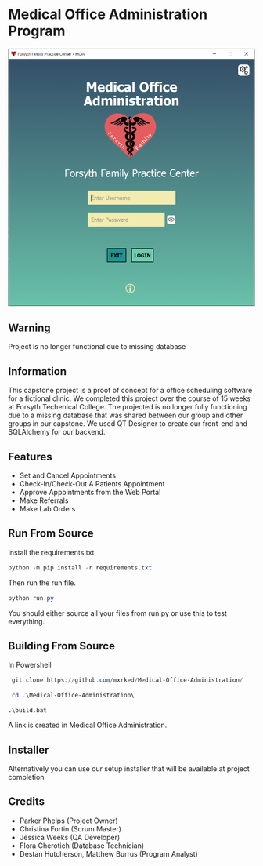 
# Medical Office Administration Program

![Front Screen of this program](./frontend/ui/assets/imgs/log_in_screen.PNG)

## Warning
Project is no longer functional due to missing database

## Information 
 This capstone project is a proof of concept for a office scheduling software for a fictional clinic. We completed this project over the course of 15 weeks at Forsyth Techenical College. The projected is no longer fully functioning due to a missing database that was shared between our group and other groups in our capstone. We used QT Designer to create our front-end and SQLAlchemy for our backend. 

## Features 
 - Set and Cancel Appointments
 - Check-In/Check-Out A Patients Appointment
 - Approve Appointments from the Web Portal
 - Make Referrals
 - Make Lab Orders

## Run From Source
Install the requirements.txt
```powershell
python -m pip install -r requirements.txt
```
Then run the run file.
```powershell
python run.py
```
You should either source all your files from run.py or use this to test everything.

## Building From Source
 In Powershell
 ```powershell
  git clone https://github.com/mxrked/Medical-Office-Administration/
 ```
 ```powershell
  cd .\Medical-Office-Administration\
 ```
 ```
 .\build.bat
 ```
 A link is created in Medical Office Administration.



## Installer
 Alternatively you can use our setup installer that will be available at project completion

## Credits
 - Parker Phelps (Project Owner)
 - Christina Fortin (Scrum Master)
 - Jessica Weeks (QA Developer)
 - Flora Cherotich (Database Technician)
 - Destan Hutcherson, Matthew Burrus (Program Analyst)
